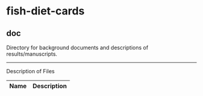 # fish-diet-cards
## doc
Directory for background documents and descriptions of results/manuscripts.

***
Description of Files

Name                                    | Description
----------------------------------------|--------------------------------

